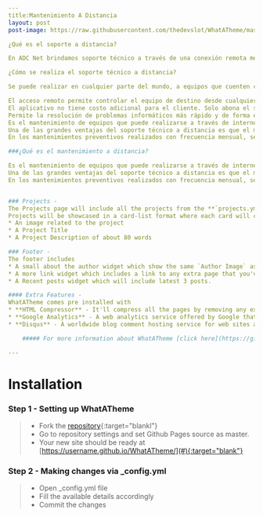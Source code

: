 ```yaml
---
title:Mantenimiento A Distancia 
layout: post
post-image: https://raw.githubusercontent.com/thedevslot/WhatATheme/master/assets/images/How%20to%20install%20and%20use%20WhatATheme.png?token=AHMQUEPHRKQFL5FS624RDJ26Z64HK

¿Qué es el soporte a distancia?

En ADC Net brindamos soporte técnico a través de una conexión remota mediante internet para brindarle asistencia técnica cuando sus equipos informáticos presentan alguna falla que no requiere visita presencial el manejo de datos y conversaciones realizados por este medio es confidencial y se realiza a través de conexiones seguras. El sistema asegura, mediante la autentificación en dos pasos, que únicamente los técnicos que realizan la asistencia, estén autorizados para acceder remotamente a los dispositivos de su empresa, como equipos de confian

¿Cómo se realiza el soporte técnico a distancia?

Se puede realizar en cualquier parte del mundo, a equipos que cuenten con una conexión a internet estable. Utilizamos un aplicativo multiplataforma, por lo que funciona en diversos sistemas operativos como Windows y Linux

El acceso remoto permite controlar el equipo de destino desde cualquier ubicación como si estuviera físicamente en el mismo sitio.
El aplicativo no tiene costo adicional para el cliente. Solo abona el servicio técnico pero no debe comprar software para el acceso remoto.
Permite la resolución de problemas informáticos más rápido y de forma eficiente
Es el mantenimiento de equipos que puede realizarse a través de internet, de forma remota y segura, donde un técnico soluciona los problemas que presenta el servidor, la pc o notebook
Una de las grandes ventajas del soporte técnico a distancia es que el mantenimiento remoto no requiere de traslados por lo que evita demoras y reduce significativamente los costos para el cliente
En los mantenimientos preventivos realizados con frecuencia mensual, se pueden detectar fallas antes de que ocurran y solucionarlas de forma anticipada

###¿Qué es el mantenimiento a distancia?

Es el mantenimiento de equipos que puede realizarse a través de internet, de forma remota y segura, donde un técnico soluciona los problemas que presenta el servidor, la pc o notebook.
Una de las grandes ventajas del soporte técnico a distancia es que el mantenimiento remoto no requiere de traslados por lo que evita demoras y reduce significativamente los costos para el cliente.
En los mantenimientos preventivos realizados con frecuencia mensual, se pueden detectar fallas antes de que ocurran y solucionarlas de forma anticipada.


### Projects -
The Projects page will include all the projects from the **`projects.yml`** file which is present in the _data folder.<br>
Projects will be showcased in a card-list format where each card will contain
* An image related to the project
* A Project Title
* A Project Description of about 80 words

### Footer -
The footer includes
* A small about the author widget which show the same `Author Image` as mentioned in the about section of the Home page which includes `Name of the Author`, `Around 75 words about the author`.
* A more link widget which includes a link to any extra page that you've created and a `Subscribe via RSS` link.
* A Recent posts widget which will include latest 3 posts.

#### Extra Features -
WhatATheme comes pre installed with
* **HTML Compressor** - It'll compress all the pages by removing any extra space or blank lines.
* **Google Analytics** - A web analytics service offered by Google that tracks and reports website traffic. For more information [click here](https://analytics.google.com){:target="blank"}.
* **Disqus** - A worldwide blog comment hosting service for web sites and online communities that use a networked platform. For more information about Disqus [click here](https://help.disqus.com/en/articles/1717053-what-is-disqus){:target="blank"}

	##### For more information about WhatATheme [click here](https://github.com/thedevslot/WhatATheme/blob/gh-pages/README.md){:target="blank"}.

---
```


# Installation
### Step 1 - Setting up WhatATheme
> * Fork the [repository](https://github.com/thedevslot/WhatATheme/tree/master){:target="blankl"}
> * Go to repository settings and set Github Pages source as master.
> * Your new site should be ready at [https://username.github.io/WhatATheme/](#){:target="blank"}

### Step 2 - Making changes via **_config.yml**
> * Open _config.yml file
> * Fill the available details accordingly
> * Commit the changes
